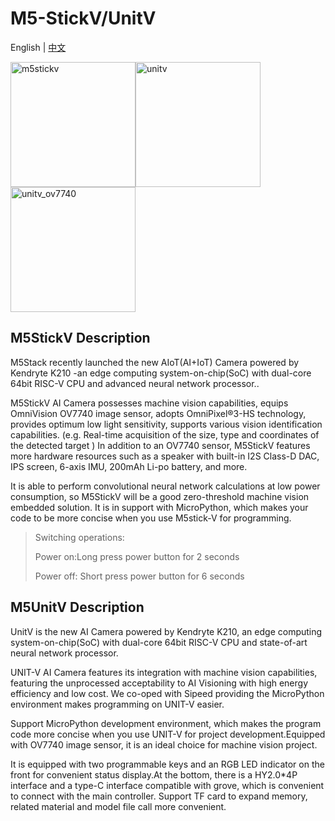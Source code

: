 # M5-StickV/UnitV

English | [中文](README-zh_CN.md)

<img src="https://static-cdn.m5stack.com/resource/docs/products/core/m5stickv/m5stickv_01.webp" alt="m5stickv" width="200" height="200"><img src="https://static-cdn.m5stack.com/resource/docs/products/unit/unitv/unitv_01.webp" alt="unitv" width="200" height="200"><img src="https://static-cdn.m5stack.com/resource/docs/products/unit/unitv_ov7740/unitv_ov7740_01.webp" alt="unitv_ov7740" width="200" height="200">

## M5StickV Description

M5Stack recently launched the new AIoT(AI+IoT) Camera powered by Kendryte K210 -an edge computing system-on-chip(SoC) with dual-core 64bit RISC-V CPU and advanced neural network processor..

M5StickV AI Camera possesses machine vision capabilities, equips OmniVision OV7740 image sensor, adopts OmniPixel®3-HS technology, provides optimum low light sensitivity, supports various vision identification capabilities. (e.g. Real-time acquisition of the size, type and coordinates of the detected target ) In addition to an OV7740 sensor, M5StickV features more hardware resources such as a speaker with built-in I2S Class-D DAC, IPS screen, 6-axis IMU, 200mAh Li-po battery, and more.

It is able to perform convolutional neural network calculations at low power consumption, so M5StickV will be a good zero-threshold machine vision embedded solution. It is in support with MicroPython, which makes your code to be more concise when you use M5stick-V for programming.

> Switching operations:
>
> Power on:Long press power button for 2 seconds
>
> Power off: Short press power button for 6 seconds

## M5UnitV Description

UnitV is the new AI Camera powered by Kendryte K210, an edge computing system-on-chip(SoC) with dual-core 64bit RISC-V CPU and state-of-art neural network processor.

UNIT-V AI Camera features its integration with machine vision capabilities, featuring the unprocessed acceptability to AI Visioning with high energy efficiency and low cost. We co-oped with Sipeed providing the MicroPython environment makes programming on UNIT-V easier.

Support MicroPython development environment, which makes the program code more concise when you use UNIT-V for project development.Equipped with OV7740 image sensor, it is an ideal choice for machine vision project.

It is equipped with two programmable keys and an RGB LED indicator on the front for convenient status display.At the bottom, there is a HY2.0*4P interface and a type-C interface compatible with grove, which is convenient to connect with the main controller. Support TF card to expand memory, related material and model file call more convenient.

